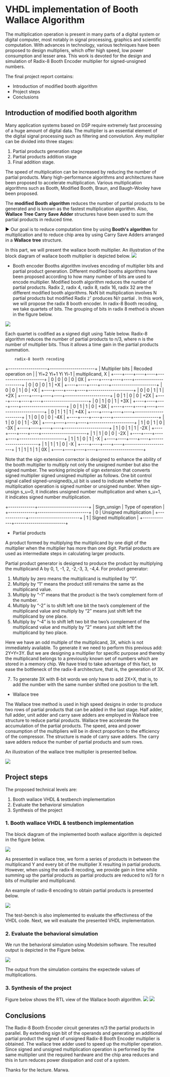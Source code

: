 # VHDL implementation of Booth Wallace Algorithm

The multiplication operation is present in many parts of a digital system or digital computer, most notably in signal processing,
graphics and scientific computation. With advances in technology, various techniques have been proposed to design multipliers,
which offer high speed, low power consumption and lesser area. This work is devoted for the design and simulation of Radix-8 Booth Encoder multiplier for signed-unsigned numbers. 

The final project report contains: 
* Introduction of modified booth algorithm
* Project steps
* Conclusions
 
 ## Introduction of modified booth algorithm

Many application systems based on DSP require extremely fast processing of a huge amount of digital data. The multiplier is an essential element of the digital signal
processing such as filtering and convolution. Any multiplier can be divided into three stages: 
1. Partial products generation stage
2. Partial products addition stage
3. Final addition stage. 

The speed of multiplication can be increased by reducing the number of partial products. Many high-performance algorithms and architectures have been
proposed to accelerate multiplication. Various multiplication algorithms such as Booth, Modified Booth, Braun, and Baugh-Wooley have been proposed.

The __modified__ __Booth__ __algorithm__ reduces the number of partial products to be generated and is known as the fastest multiplication algorithm. Also,
__Wallace__ __Tree__ __Carry__ __Save__ __Adder__ structures have been used to sum the partial products in reduced time.

:arrow_forward:  Our goal is to reduce computation time by using __Booth's__ __algorithm__ for multiplication and to reduce chip area by using Carry Save Adders arranged in a __Wallace__ __tree__ structure.

 In this part, we will present the wallace booth multiplier. An illustration of the block diagram of wallace booth multiplier is depicted below.
 ![](Figures/diagram.jpg)

* Booth encoder
Booths algorithm involves encoding of multiplier bits and partial product generation. Different modified booths algorithms have been proposed according to how many number of bits are used to encode multiplier. Modified booth
algorithm reduces the number of partial products. Radix 2, radix 4, radix 8, radix 16, radix 32 are the different modified booth algorithms. NxN bit multiplication involves N partial products but modified Radix <code>2<sup>r</sup></code>
produces N/r partial .
In this work, we will propose the radix 8 booth encoder. In radix-8 Booth recoding, we take quartets of bits. The grouping of bits in radix 8 method is shown in the figure below.


 ![](Figures/group.jpg)

 Each quartet is codified as a signed digit using Table below. Radix-8 algorithm reduces the number of partial products to n/3, where n is the
number of multiplier bits. Thus it allows a time gain in the partial products summation.

		radix-8 booth recoding
+-------------------+----------------------+
| Multiplier bits   | Recoded operation on |
| Yi+2 Yi+1 Yi Yi-1 | multiplicand, X      |
+----+----+----+----+----------------------+
| 0  | 0  | 0  | 0  |          0X          |
+----+----+----+----+----------------------+
| 0  | 0  | 0  | 1  |          +X          |
+----+----+----+----+----------------------+
| 0  | 0  | 1  | 0  |          +X          |
+----+----+----+----+----------------------+
| 0  | 0  | 1  | 1  |          +2X         |
+----+----+----+----+----------------------+
| 0  | 1  | 0  | 0  |          +2X         |
+----+----+----+----+----------------------+
| 0  | 1  | 0  | 1  |          +3X         |
+----+----+----+----+----------------------+
| 0  | 1  | 1  | 0  |          +3X         |
+----+----+----+----+----------------------+
| 0  | 1  | 1  | 1  |          +4X         |
+----+----+----+----+----------------------+
| 1  | 0  | 0  | 0  |          -4X         |
+----+----+----+----+----------------------+
| 1  | 0  | 0  | 1  |          -3X         |
+----+----+----+----+----------------------+
| 1  | 0  | 1  | 0  |          -3X         |
+----+----+----+----+----------------------+
| 1  | 0  | 1  | 1  |          -2X         |
+----+----+----+----+----------------------+
| 1  | 1  | 0  | 0  |          -2X         |
+----+----+----+----+----------------------+
| 1  | 1  | 0  | 1  |          -X          |
+----+----+----+----+----------------------+
| 1  | 1  | 1  | 0  |          -X          |
+----+----+----+----+----------------------+
| 1  | 1  | 1  | 1  |          0X          |
+----+----+----+----+----------------------+


Note that the sign extension corrector is designed to enhance the ability of the booth multiplier to multiply not only the unsigned number but also the signed number. 
The working principle of sign extension that converts signed multiplier signed unsigned multiplier as follows.
One bit control signal called signed-unsigned(s_u) bit is used to indicate whether the multiplication operation is signed
number or unsigned number. When sign-unsign s_u=0, it indicates unsigned number multiplication and when s_u=1, it indicates signed number multiplication.

+-------------+-------------------------+
| Sign_unsign | Type of operation       |
+-------------+-------------------------+
| 0           | Unsigned multiplication |
+-------------+-------------------------+
| 1           | Signed multiplication   |
+-------------+-------------------------+


* Partial products

A product formed by multiplying the multiplicand by one digit of the multiplier when the multiplier has more than one digit. Partial
products are used as intermediate steps in calculating larger products.

Partial product generator is designed to produce the product by multiplying the multiplicand A by 0, 1, -1, 2, -2,-3, 3, -4,4. 
For product generator:
1. Multiply by zero means the multiplicand is multiplied by “0”.
2. Multiply by “1” means the product still remains the same as the multiplicand value. 
3. Multiply by “-1” means that the product is the two’s complement form of the number.
4. Multiply by “-2” is to shift left one bit the two’s complement of the multiplicand value and multiply by “2” means just shift left the multiplicand by one place. 
6. Multiply by “-4” is to shift left two bit the two’s complement of the multiplicand value and multiply by “2” means just shift left the multiplicand by two place. 

Here we have an odd multiple of the multiplicand, 3X, which is not immediately available. To generate it we need to perform this previous add: 2Y+Y=3Y. But we are designing a multiplier for specific
purpose and thereby the multiplicand belongs to a previously known set of numbers which are stored in a memory chip. We have
tried to take advantage of this fact, to ease the bottleneck of the radix-8 architecture, that is, the generation of 3X.

7. To generate 3X with 8-bit words we only have to add 2X+X, that is, to add the number with the same number shifted one position to the left.

* Wallace tree

The Wallace tree method is used in high speed designs in order to produce two rows of partial products that can be added in the last stage. Half adder, full adder, unit adder and
carry save adders are employed in Wallace tree structure to reduce partial products. Wallace tree accelerate the accumulation of the partial products. The speed, area and
power consumption of the multipliers will be in direct proportion to the efficiency of the compressor. The structure is made of carry save adders. The carry save adders reduce the
number of partial products and sum rows.

An illustration of the wallace tree multiplier is presented bellow.

 ![](Figures/booth.gif)
 


 ## Project steps
 
The proposed technical levels are:

1. Booth wallace VHDL & testbench implementation
2. Evaluate the behavioral simulation
3. Synthesis of the project



### 1. Booth wallace VHDL & testbench implementation

The block diagram of the implemented booth wallace algorithm is depicted in the figure below. 

 ![](Figures/boothalg.jpg)
 
As presented in wallace tree, we form a series of products in between the multiplicand Y and every bit of the multiplier X resulting in partial products.
However, when using the radix-8 recoding, we provide gain in time while summing up the partial products as partial products are reduced to n/3 for n bits 
of multiplier and multiplicand.

An example of radix-8 encoding to obtain partial products is presented below.

  ![](Figures/pp.jpg)
 
The test-bench is also implemented to evaluate the effectivness of the VHDL code.
Next, we will evaluate the presented VHDL implementation.

### 2. Evaluate the behavioral simulation

We run the behavioral simulation using Modelsim software. The resulted output is depicted in the Figure below.

 ![](Figures/simu.jpg)

The output from the simulation contains the expectede values of multiplications.

### 3. Synthesis of the project


Figure below shows the RTL view of the Wallace booth algorithm.
 ![](Figures/rtl1.jpg)
 ![](Figures/rtl2.jpg) 

 
## Conclusions

The Radix-8 Booth Encoder circuit generates n/3 the partial products in parallel. By extending sign bit of the operands
and generating an additional partial product the signed of unsigned Radix-8 Booth Encoder multiplier is obtained. 
The wallace tree adder used to speed up the multiplier operation. Since signed and unsigned
multiplication operation is performed by the same multiplier unit the required hardware and the chip area reduces and this in turn
reduces power dissipation and cost of a system.

Thanks for the lecture.
Marwa.



